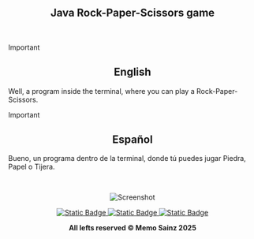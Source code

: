 <div align="center">

## Java Rock-Paper-Scissors game </div>
<br>

> [!IMPORTANT]
>
> <div align="center"> <h2>English</h2> </div>
> 
> Well, a program inside the terminal, where you can play a Rock-Paper-Scissors.
>

> [!IMPORTANT]
>
> <div align="center">  <h2>Español</h2>  </div>
> 
> Bueno, un programa dentro de la terminal, donde tú puedes jugar Piedra, Papel o Tijera.
> 

<br>

<div align="center">
  
<!---  Screenshot  --->
![Screenshot](https://github.com/user-attachments/assets/2f583994-dd12-4373-8201-a5519517a452)





</div>

<div align="center"> 
<a target="_blank" href="https://github.com/MemoSainz/Portfolio">
<img alt="Static Badge" src="https://img.shields.io/badge/Portfolio-blue?style=for-the-badge&logo=googlechrome&logoColor=%23f8f8ff&logoSize=auto&label=Memo%27s&labelColor=%23304674&color=%2382C2FF">
</a>
<a target="_blank" href="https://www.youtube.com/@tioalex-px">
<img alt="Static Badge" src="https://img.shields.io/badge/Tech%20Cult-blue?style=for-the-badge&logo=youtube&logoColor=%23f8f8ff&logoSize=30&label=Memo's&labelColor=%23ec8f16&color=%2300a86b">
</a>
<a target="_blank" href="https://github.com/MemoSainz/">
<img alt="Static Badge" src="https://img.shields.io/badge/GitHub-blue?style=for-the-badge&logo=github&logoColor=%23f8f8ff&logoSize=30&label=Memo's&labelColor=slateblue&color=gray">
</a>

<br>


<b> All lefts reserved 	&#169; Memo Sainz 2025 </b>
</div>
